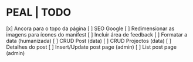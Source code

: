 # PEAL | TODO

[x] Ancora para o topo da página
[ ] SEO Google
[ ] Redimensionar as imagens para ícones do manifest
[ ] Incluir área de feedback
[ ] Formatar a data (humanizada)
[ ] CRUD Post (data)
[ ] CRUD Projectos (data)
[ ] Detalhes do post
[ ] Insert/Update post page (admin)
[ ] List post page (admin)

